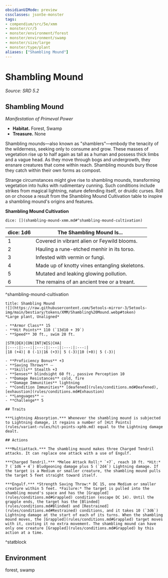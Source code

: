 ```yaml
---
obsidianUIMode: preview
cssclasses: json5e-monster
tags:
- compendium/src/5e/xmm
- monster/cr/5
- monster/environment/forest
- monster/environment/swamp
- monster/size/large
- monster/type/plant
aliases: ["Shambling Mound"]
---
```

# Shambling Mound
*Source: SRD 5.2*  

## Shambling Mound

*Manifestation of Primeval Power*

- **Habitat.** Forest, Swamp  
- **Treasure.** None  

Shambling mounds—also known as "shamblers"—embody the tenacity of the wilderness, seeking only to consume and grow. These masses of vegetation rise up to half again as tall as a human and possess thick limbs and a vague head. As they move through bogs and undergrowth, they ensnare creatures that come within reach. Shambling mounds bury those they catch within their own forms as compost.

Strange circumstances might give rise to shambling mounds, transforming vegetation into hulks with rudimentary cunning. Such conditions include strikes from magical lightning, nature defending itself, or druidic curses. Roll on or choose a result from the Shambling Mound Cultivation table to inspire a shambling mound's origins and features.

**Shambling Mound Cultivation**

`dice: [](shambling-mound-xmm.md#^shambling-mound-cultivation)`

| dice: 1d6 | The Shambling Mound Is... |
|-----------|---------------------------|
| 1 | Covered in vibrant alien or Feywild blooms. |
| 2 | Hauling a rune-etched menhir in its torso. |
| 3 | Infested with vermin or fungi. |
| 4 | Made up of knotty vines entangling skeletons. |
| 5 | Mutated and leaking glowing pollution. |
| 6 | The remains of an ancient tree or a treant. |
^shambling-mound-cultivation

```ad-statblock
title: Shambling Mound
![](https://raw.githubusercontent.com/5etools-mirror-3/5etools-img/main/bestiary/tokens/XMM/Shambling%20Mound.webp#token)
*Large plant, Unaligned*

- **Armor Class** 15
- **Hit Points** 110 (`13d10 + 39`)
- **Speed** 30 ft., swim 20 ft.

|STR|DEX|CON|INT|WIS|CHA|
|:---:|:---:|:---:|:---:|:---:|:---:|
|18 (+4)| 8 (-1)|16 (+3)| 5 (-3)|10 (+0)| 5 (-3)|

- **Proficiency Bonus** +3
- **Saving Throws** ⏤
- **Skills** Stealth +3
- **Senses** blindsight 60 ft., passive Perception 10
- **Damage Resistances** cold, fire
- **Damage Immunities** lightning
- **Condition Immunities** [deafened](rules/conditions.md#Deafened), [exhaustion](rules/conditions.md#Exhaustion)
- **Languages** —
- **Challenge** 5

## Traits

***Lightning Absorption.*** Whenever the shambling mound is subjected to Lightning damage, it regains a number of [Hit Points](rules/variant-rules/hit-points-xphb.md) equal to the Lightning damage dealt.

## Actions

***Multiattack.*** The shambling mound makes three Charged Tendril attacks. It can replace one attack with a use of Engulf.

***Charged Tendril.*** *Melee Attack Roll:* `+7`, reach 10 ft. *Hit:* 7 (`1d6 + 4`) Bludgeoning damage plus 5 (`2d4`) Lightning damage. If the target is a Medium or smaller creature, the shambling mound pulls the target 5 feet straight toward itself.

***Engulf.*** *Strength Saving Throw:* DC 15, one Medium or smaller creature within 5 feet. *Failure:* The target is pulled into the shambling mound's space and has the [Grappled](rules/conditions.md#Grappled) condition (escape DC 14). Until the grapple ends, the target has the [Blinded](rules/conditions.md#Blinded) and [Restrained](rules/conditions.md#Restrained) conditions, and it takes 10 (`3d6`) Lightning damage at the start of each of its turns. When the shambling mound moves, the [Grappled](rules/conditions.md#Grappled) target moves with it, costing it no extra movement. The shambling mound can have only one creature [Grappled](rules/conditions.md#Grappled) by this action at a time.
```
^statblock

## Environment

forest, swamp